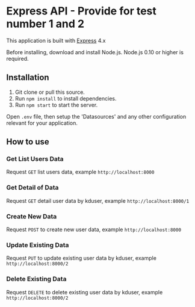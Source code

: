 # Express API - Provide for test number 1 and 2

This application is built with [Express](https://expressjs.com) 4.x

Before installing, download and install Node.js. Node.js 0.10 or higher is required.

## Installation

1. Git clone or pull this source.
2. Run `npm install` to install dependencies.
3. Run `npm start` to start the server.

Open `.env` file, then setup the 'Datasources' and any other
configuration relevant for your application.

## How to use

### Get List Users Data

Request `GET` list users data, example `http://localhost:8000`

### Get Detail of Data

Request `GET` detail user data by kduser, example `http://localhost:8000/1`

### Create New Data

Request `POST` to create new user data, example `http://localhost:8000`

### Update Existing Data

Request `PUT` to update existing user data by kduser, example `http://localhost:8000/2`

### Delete Existing Data

Request `DELETE` to delete existing user data by kduser, example `http://localhost:8000/2`

